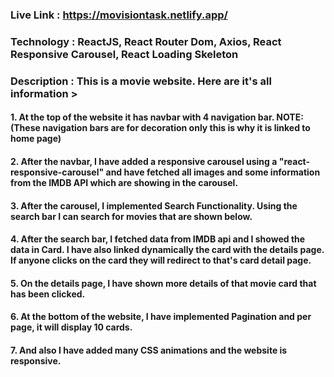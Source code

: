 ### Live Link : https://movisiontask.netlify.app/

### Technology : ReactJS, React Router Dom, Axios, React Responsive Carousel, React Loading Skeleton

### Description : This is a movie website. Here are it's all information >

#### 1. At the top of the website it has navbar with 4 navigation bar. NOTE: (These navigation bars are for decoration only this is why it is linked to home page)

#### 2. After the navbar, I have added a responsive carousel using a "react-responsive-carousel" and have fetched all images and some information from the IMDB API which are showing in the carousel.

#### 3. After the carousel, I implemented Search Functionality. Using the search bar I can search for movies that are shown below. 

#### 4. After the search bar, I fetched data from IMDB api and I showed the data in Card. I have also linked dynamically the card with the details page. If anyone clicks on the card they will redirect to that's card detail page. 

#### 5. On the details page, I have shown more details of that movie card that has been clicked. 

#### 6. At the bottom of the website, I have implemented Pagination and per page, it will display 10 cards. 

#### 7. And also I have added many CSS animations and the website is responsive. 
